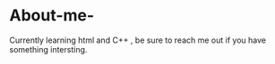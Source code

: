 # About-me-
Currently learning html and C++ , be sure to reach me out if you have something intersting.
